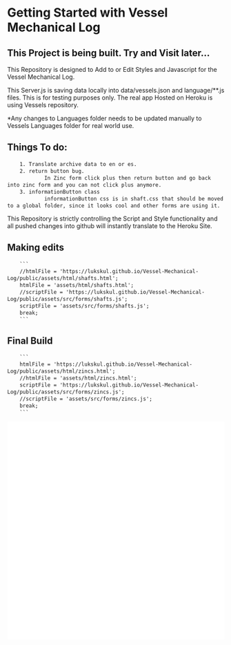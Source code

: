 # Getting Started with Vessel Mechanical Log

## This Project is being built.  Try and Visit later... 

This Repository is designed to Add to or Edit Styles and Javascript for the Vessel Mechanical Log.

This Server.js is saving data locally into data/vessels.json and language/**.js files. This is for testing purposes only.  The real app Hosted on Heroku is using Vessels repository.  

*Any changes to Languages folder needs to be updated manually to Vessels Languages folder for real world use.

## Things To do: 
        1. Translate archive data to en or es. 
        2. return button bug.  
                In Zinc form click plus then return button and go back into zinc form and you can not click plus anymore.  
        3. informationButton class     
                informationButton css is in shaft.css that should be moved to a global folder, since it looks cool and other forms are using it. 

This Repository is strictly controlling the Script and Style functionality and all pushed changes into github will instantly translate to the Heroku Site. 


## Making edits 
        ```
        //htmlFile = 'https://lukskul.github.io/Vessel-Mechanical-Log/public/assets/html/shafts.html';
        htmlFile = 'assets/html/shafts.html';
        //scriptFile = 'https://lukskul.github.io/Vessel-Mechanical-Log/public/assets/src/forms/shafts.js'; 
        scriptFile = 'assets/src/forms/shafts.js'; 
        break;
        ```

## Final Build
        ```
        htmlFile = 'https://lukskul.github.io/Vessel-Mechanical-Log/public/assets/html/zincs.html';
        //htmlFile = 'assets/html/zincs.html'; 
        scriptFile = 'https://lukskul.github.io/Vessel-Mechanical-Log/public/assets/src/forms/zincs.js';
        //scriptFile = 'assets/src/forms/zincs.js';     
        break;  
        ```
                
![VML](public/assets/icons/wrench-hammer.svg)
